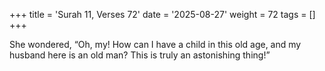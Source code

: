 +++
title = 'Surah 11, Verses 72'
date = '2025-08-27'
weight = 72
tags = []
+++

She wondered, “Oh, my! How can I have a child in this old age, and my husband here is an old man? This is truly an astonishing thing!”